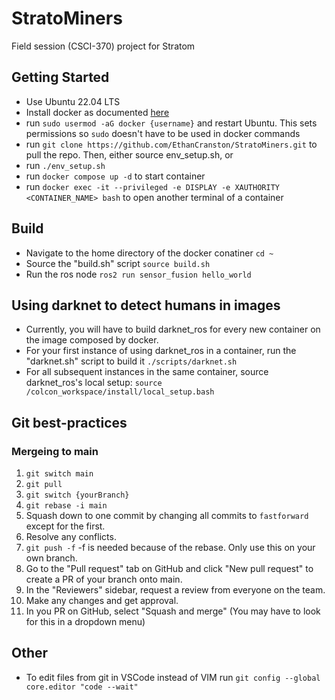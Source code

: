 # StratoMiners
Field session (CSCI-370) project for Stratom

## Getting Started
- Use Ubuntu 22.04 LTS
- Install docker as documented [here](https://docs.docker.com/desktop/install/linux-install/)
- run `sudo usermod -aG docker {username}` and restart Ubuntu. This sets permissions so `sudo` doesn't have to be used in docker commands
- run `git clone https://github.com/EthanCranston/StratoMiners.git` to pull the repo.
Then, either source env_setup.sh, or
- run `./env_setup.sh`
- run `docker compose up -d` to start container
- run `docker exec -it --privileged -e DISPLAY -e XAUTHORITY <CONTAINER_NAME> bash` to open another terminal of a container

## Build
- Navigate to the home directory of the docker conatiner `cd ~`
- Source the "build.sh" script `source build.sh`
- Run the ros node `ros2 run sensor_fusion hello_world`

## Using darknet to detect humans in images
- Currently, you will have to build darknet_ros for every new container on the image composed by docker.
- For your first instance of using darknet_ros in a container, run the "darknet.sh" script to build it `./scripts/darknet.sh`
- For all subsequent instances in the same container, source darknet_ros's local setup: `source /colcon_workspace/install/local_setup.bash`

## Git best-practices
### Mergeing to main
1. `git switch main`
2. `git pull`
3. `git switch {yourBranch}`
4. `git rebase -i main`
5. Squash down to one commit by changing all commits to `fastforward` except for the first.
6. Resolve any conflicts.
7. `git push -f` -f is needed because of the rebase. Only use this on your own branch.
8. Go to the "Pull request" tab on GitHub and click "New pull request" to create a PR of your branch onto main.
9. In the "Reviewers" sidebar, request a review from everyone on the team.
10. Make any changes and get approval.
11. In you PR on GitHub, select "Squash and merge" (You may have to look for this in a dropdown menu)
## Other
- To edit files from git in VSCode instead of VIM run `git config --global core.editor "code --wait"`